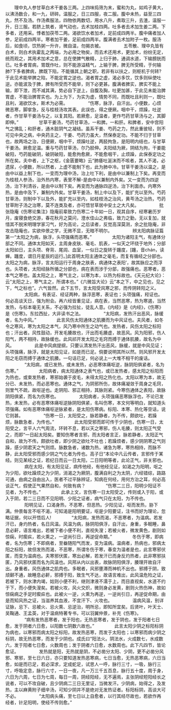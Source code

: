 <!-- { "loadSidebar": true } -->
　　理中丸人参甘草白术干姜各三两。上四味捣筛为末，蜜和为丸，如鸡子黄大，以沸汤数合，和一九，研碎。温服之，日三四服，夜二服。腹中未热，益至三四丸，然不及汤。作汤煮服法，四物依两数切，用水八升，煮取三升，去渣，温服一升，日三服。若脐上筑者，肾气动也，去术加桂四两。吐多者去术加生姜二两。下多者，还用采。悸者加茯苓二两。渴欲饮水者加术，足前成四两半。腹中痛者加人参，足前成四两半。寒者加干姜，足前成四两半。腹满者去术加附子一枚。服汤后，如食顷，饮热粥一升许，微自温，勿揭衣被。
　　
　　五苓散、理中丸皆有白术，则白术执霍乱之两端，为必用之物矣，而去术还用术，更加术，纷纷无定，统而观之，其用术加术之意，总在使脾气散精，上归于肺，通调水道，下输膀胱而已。吐多者胃病，胃既作吐，则不能游溢精气，上输于脾，脾无所受精，于何输肺?下多者脾病，脾既下陷，不能循其上朝之职，若非有以扶之，则枢机于何转?于此见术能举脾之陷，不能定胃之逆也。渴者胃之虚，渴必多饮，饮多则纵使吐逆。亦能波及于脾，脾有所受而不能举，则下必更甚。腹满者脾实，脾实不能上输，即下泄，而不减其满，势必自下逆上，自腹及胸，吐更加甚，于此见未能治脾胃虚，不能治脾胃实也。为上为下，为实为虚，情势不同，而既吐且利则一，既吐且利，渴欲饮水，斯术为必需。
　　
　　“伤寒，脉浮，自汗出。小便数，心烦微恶寒，脚挛急，反与桂枝汤攻其表。此误也，得之便厥。咽中干，烦躁，吐逆者，作甘草干姜汤与之，以复其阳。若厥愈，足温者，更作芍药甘草汤与之，其脚即伸。”
　　
　　甘草干姜汤，芍药甘草汤，一和脾。一和肝。和脾者，安中宫阳气之怫乱；和肝者，通木脏阴气之凝结。虽系干姜、芍药之力，然此重彼轻，则不可见中央之病，中央药主之，干姜、芍药力虽大，然保泰定功。不能不归于甘草也，故两场之治，日便厥，咽中干，烦躁吐逆，两胫拘急，是阳明内结也，与甘草干姜汤。厥愈足温。重与芍药甘草汤，尔乃胫伸。夫阳结为厥，阴结为拘，干姜能破阳，芍药能破阴，破阴破阳，能愈拘愈厥，不能愈咽干，止烦躁，此保泰定功之所在矣。夫中者，上下之枢，《金匮要略》云“肺痿吐涎沫而不咳者，其人不渴，必遗尿，小便数，所以然者，上虚不能制下也，此为肺中冷。甘草干姜汤以温之，是由中以益上制下也，一变而为理中汤，治上吐下利，是由中以兼制上下矣。再变而为桂枝人参汤，治外热内寒，表里不解-是由中以兼制内外矣。又一变而为四逆汤，治下利清谷，是由中以制下矣。再变而为通脉四逆汤，治下利面赤。内寒外热，是由中及下，兼制内外矣。甘草干姜汤，制上中以及下，能扩充以至外。芍药甘草汤，则制中下以及外，能扩充以至内，如桂枝汤之治风，黄芩汤之治热，芍药甘草附子汤之治寒，莫不连类及者，亦可悟甘草居中安土之大凡矣。
　　
　　批张隐庵《伤寒论集注》隐庵前辈致力伤寒二十年如一日，观其自序，经寒暑历岁月，废寝食绝交游，春花秋月之莫问，澄水佳山之弗临，致力之勤，无以复加，就惜其不脱宋明理学家习气，好为高论，之后读者，反觉高深莫测，余之批隐庵，非攻击隐庵也，实欲仲景之学，无微不显，无暗不明尔。
　　
　　辨太阳病脉证篇第一“太阳之为病，脉浮，头项强痛而恶寒。”
　　
　　太阳为诸阳主气，有通体分部之不同。通体太阳如天，主周身皮肤、毫毛、肌表，一似天之环绕于地外；分部太阳如日，主头项、脊背、尾闾、血室，一似日之旋转于躔度，[躔，音chán，读蝉。躔度，谓日月星辰的运行。]此首明太阳主通体之毫毛，而复有循经之分部也。太阳之为病，脉浮，言太阳运行于周身之肤表，病通体之表阳’，故其脉应之而浮也。头项者，太阳经脉所循之分部也，病在表而涉于分部，故强痛也。恶寒者，恶本气之寒也。盖太阳之上，寒气主之，以寒为本，以热为标故也。《天元纪大论》：云“太阳之上，寒气主之，所谓本也。”《六微旨大论》云“本之下，中之见也，见之下，气之标也”。六气皆然。此下五节，言太阳受风寒之邪，而传阴转阳之义。
　　
　　太阳病，有表证、经证两种，脉浮恶寒，表证也；头项强痛，羟证也。何必高谈天日，强为附会。再六经皆重见证，病在表，当然恶寒，热为寒遏，当然发热，与标本毫无关系，不必强为拉扯，徒乱人意。《内经》是《内经》，《伤寒》是《伤寒》。东拉西扯，大非读书之法。
　　
　　“太阳病，发热汗出恶风，脉缓者，名为中风。”
　　
　　此言风伤太阳通体之肌腠而为中风证也。夫风者，如冬令之寒风，寒为太阳之本气，风乃寒中所生之动气也。发热者，风伤太阳之标阳也；汗出者。风性鼓动，开发毛腠故也，汗出而毛腠虚，故恶风。风为阳邪，伤人阳气，两不相持，故脉缓也。此风祁开发太阳之毛窍而搏于通体肌腠，故名为中风。
　　
　　此是中风病提纲，只要认清发热汗出恶风，脉缓，就是中风见证；头项强痛，脉浮，就是太阳见证，如是而已足。倘要说明其所以然。则风邪开发太阳之毛窃而搏于通体之肌腠。一句话已足，何必说上一大堆不相干的废话。
　　
　　“太阳病，或已发热，或未发热，必恶寒体痛呕逆，脉阴阳俱紧者，名为伤寒。”
　　
　　太阳病者，病太阳通体之表气也，或已发热者，感太阳之标阳而为热也，或束发热者，寒邪始袭于皮毛，未得太阳之热化也。太阳以寒为本，故无分已、未发热，而必恶寒也。通体之气，为阴邪所伤，故体痛凝敛于周身之毛窍，则里气不疏，故呕逆也。走阴阳、邪正相持，其脉则紧。今寒伤通体之表阳，故脉阴阳俱紧，而名为伤寒也。
　　
　　太阳病者，头项强痛恶寒脉浮也，不论已发热，未发热，必有恶寒体痛呕逆脉阴阳俱紧，名叫伤寒，本文何等明白，就知道头项强痛。如有恶寒体痛呕逆脉紧者，是太阳伤寒病。标阳、本寒、热化等空话，说它则甚。
　　
　　“伤寒一日，太阳受之，脉若静者，为不传，颇欲吐，若躁烦，脉数急者，为传也。”
　　
　　此太阳受邪而即可传于少阴也，伤寒一日，太阳受之，言平人六气周流，环转不息，若以天之寒邪，伤人毛腠，则太阳正气受之，而即“一日起太阳矣。要知伤寒者言邪，而太阳者言正，脉若静者，太阳正气自和，故为不传。颇欲吐者，即少阴之欲吐不吐也；若躁烦者，感少阴阴寒之气则躁，感少阴君天之气则烦。脉数急者，诸数为热，诸急为寒，寒热相持，而脉不静，此太阳受邪而感少阴之气化者为传也。高子日“本论中凡云传者，言邪传于某经。则见某经之证，若纪日而云一日太阳，二日阳明等者，此论正气，非关邪也。
　　
　　病在太阳，有太阳见证，病传他经，有他经见证，如渴之为阳明，呕之为少阳，欲吐躁烦之为少阴，消渴之为厥阴，腹满自利之为太阴，六经错综，路路可通，由病之自由出入，医者不过平脉辨证，知病在何经，用何方治之耳，何必高谈正气，假使正气果然自和，何致有病？
　　
　　“伤寒二三日，阳明少阳证不见者，为不传也。”
　　
　　此承上文，言伤寒一日太阳受之，传则或入于阳，或入于阴，若二三日而不见阳明、少阳之证者，病气只在太阳，为不传也。
　　
　　阳明见证，口渴身热，不恶寒，但恶热。少阳见证，呕而发热，胁下满。仲景每言不呕不渴，可知渴是阳明要证，呕是少阳要证，注书而好为理论，忽略证据，何以开悟后人!
　　
　　“太阳病，发热而渴，不恶寒者，为温病。若发汗已，身灼热者，名日风温。风温为病，脉阴阳俱浮，自汗出，身重，多眠睡，鼻息必鼾，语言难出，若被下者小便不利，直视失溲；若被火者，微发黄色，剧则如惊痫，时瘈疭，若火熏之，一逆尚引日，再逆促命期。”
　　
　　冬伤于寒，即病者，名为伤寒；不即病者，至畚随阳气而发，变为温病。温病者，热病也，邪病太阳之标阳，故但发热而渴，不恶寒，所谓冬伤于寒，春变为温者是也，此言寒邪伏匿，而变为温病也。夫寒邪伏匿，寒出必解，若发汗已而身反灼热者，此非寒邪扶匿，乃风邪伏匿而名为风温也。风邢从内以出表，故脉阴阳俱浮，腠理开故自汗出。身重者。风伤通体之肌肉也。多眠者，风邪壅滞而神机不出也。邪搏于阴，致颃颡不通，故睡息必鼾，邪搏于阳，致生气不达，故语言难出，此风温危险之证，若被下，则水津内竭，姑则小便不利，继则津液不濡于上，而目直视矣，水道不约于下，而小便失溲矣。若被火攻，风火交炽，微则身必发黄，剧则火热伤神，故如惊痫病之手足时瘈疭也。此被火一逆，火熏为再逆，一逆尚引日，再逆促命期，由是而知风热之证，当滋养其血液，不宜汗下、火攻也。
　　
　　温病风温，别详证脉，忌下、忌被火、忌火熏、忌逆治，明所忌，即知所宜矣。后贤叶，叶天士、吴鞠通、王孟英，对于温病特著专书，可以羽翼仲景，补充《伤寒》。
　　
　　“病有发热恶寒者，发于阳也，无热恶寒者，发于阴也，发于阳者七日愈，发于阴者六日愈，以阳数七阴数六故也。”
　　
　　此言太阳少阴之标阳标阴为病也，以寒邪而病太阳之标阳，故发热恶寒，而发于太阳也；以寒邪而病少阴之标阴，故无热恶寒，而发于少阴也。成氏曰“阳法火。阴法水，火成数七，水成数六，发于阳者七日愈，火数周也；发于阴者六日愈，水数周也。此下凡四节，皆论愈证。
　　
　　发热就是阳，无热就是阴，不必凿分太阳、少阴，更不必凿分风邪、寒邪，至七日六日，亦只要知道发热恶寒病，七日当愈，无热恶寒病，六日当愈，如是而已足，若必深求，定成蛇足，试思人一呼，脉行三寸，一吸，脉行三寸，呼吸定息，脉行六寸，一日一夜，凡一万三千五百息，脉行五十度，周于身，六日为六周，七日为七周，每日一周，阴经阳经，无不遍焉，主张阴经短阳经长之说者，可以不攻自破，且少阴病二三日无里证，当微发汗。少阴病，始得之，及发热，主以麻黄附子细辛汤，可知少阴并不是绝对无发热证者。标阳标阴，高谈大可不必。
　　
　　“太阳病头痛，至七日以上自愈者，以行其经尽故也，若欲作再经者，针足阳明，使经不传则愈。”
　　
